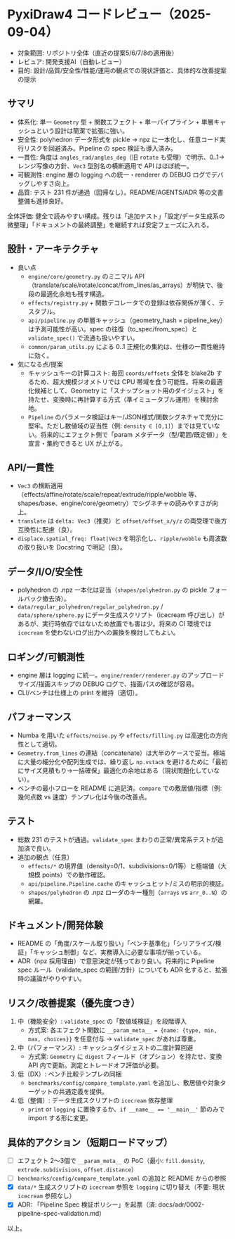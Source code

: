 # PyxiDraw4 コードレビュー（2025-09-04）

- 対象範囲: リポジトリ全体（直近の提案5/6/7/8の適用後）
- レビュア: 開発支援AI（自動レビュー）
- 目的: 設計/品質/安全性/性能/運用の観点での現状評価と、具体的な改善提案の提示

## サマリ
- 体系化: 単一 `Geometry` 型 + 関数エフェクト + 単一パイプライン + 単層キャッシュという設計は簡潔で拡張に強い。
- 安全性: polyhedron データ形式を pickle → npz に一本化し、任意コード実行リスクを回避済み。Pipeline の spec 検証も導入済み。
- 一貫性: 角度は `angles_rad/angles_deg`（旧 `rotate` も受理）で明示、0..1→レンジ写像の方針、`Vec3` 型別名の横断適用で API はほぼ統一。
- 可観測性: engine 層の logging への統一・renderer の DEBUG ログでデバッグしやすさ向上。
- 品質: テスト 231 件が通過（回帰なし）。README/AGENTS/ADR 等の文書整備も進捗良好。

全体評価: 健全で読みやすい構成。残りは「追加テスト」「設定/データ生成系の微整理」「ドキュメントの最終調整」を継続すれば安定フェーズに入れる。

## 設計・アーキテクチャ
- 良い点
  - `engine/core/geometry.py` のミニマル API（translate/scale/rotate/concat/from_lines/as_arrays）が明快で、後段の最適化余地も残す構造。
  - `effects/registry.py` + 関数デコレータでの登録は依存関係が薄く、テスタブル。
  - `api/pipeline.py` の単層キャッシュ（geometry_hash × pipeline_key）は予測可能性が高い。spec の往復（to_spec/from_spec）と `validate_spec()` で流通も扱いやすい。
  - `common/param_utils.py` による 0..1 正規化の集約は、仕様の一貫性維持に効く。
- 気になる点/提案
  - キャッシュキーの計算コスト: 毎回 `coords/offsets` 全体を blake2b するため、超大規模ジオメトリでは CPU 帯域を食う可能性。将来の最適化候補として、Geometry に「スナップショット用のダイジェスト」を持たせ、変換時に再計算する方式（準イミュータブル運用）を検討余地。
  - `Pipeline` のパラメータ検証はキー/JSON様式/関数シグネチャで充分に堅牢。ただし数値域の妥当性（例: `density ∈ [0,1]`）までは見ていない。将来的にエフェクト側で「param メタデータ（型/範囲/既定値）」を宣言・集約できると UX が上がる。

## API/一貫性
- `Vec3` の横断適用（effects/affine/rotate/scale/repeat/extrude/ripple/wobble 等、shapes/base、engine/core/geometry）でシグネチャの読みやすさが向上。
- `translate` は `delta: Vec3`（推奨）と `offset/offset_x/y/z` の両受理で後方互換性に配慮（良）。
- `displace.spatial_freq: float|Vec3` を明示化し、`ripple/wobble` も周波数の取り扱いを Docstring で明記（良）。

## データ/I/O/安全性
- polyhedron の .npz 一本化は妥当（`shapes/polyhedron.py` の pickle フォールバック撤去済）。
- `data/regular_polyhedron/regular_polyhedron.py` / `data/sphere/sphere.py` にデータ生成スクリプト（icecream 呼び出し）があるが、実行時依存ではないため放置でも害は少。将来の CI 環境では `icecream` を使わないログ出力への置換を検討してもよい。

## ロギング/可観測性
- engine 層は logging に統一。`engine/render/renderer.py` のアップロードサイズ/描画スキップの DEBUG ログで、描画パスの確認が容易。
- CLI/ベンチは仕様上の print を維持（適切）。

## パフォーマンス
- Numba を用いた `effects/noise.py` や `effects/filling.py` は高速化の方向性として適切。
- `Geometry.from_lines` の連結（concatenate）は大半のケースで妥当。極端に大量の細分化や配列生成では、繰り返し `np.vstack` を避けるために「最初にサイズ見積もり→一括確保」最適化の余地はある（現状問題化していない）。
- ベンチの最小フローを README に追記済。`compare` での敷居値/指標（例: 幾何点数 vs 速度）テンプレ化は今後の改善点。

## テスト
- 総数 231 のテストが通過。`validate_spec` まわりの正常/異常系テストが追加済で良い。
- 追加の観点（任意）
  - `effects/*` の境界値（density=0/1、subdivisions=0/1等）と極端値（大規模 points）での動作確認。
  - `api/pipeline.Pipeline.cache` のキャッシュヒット/ミスの明示的検証。
  - `shapes/polyhedron` の .npz ローダのキー種別（`arrays` vs `arr_0..N`）の網羅。

## ドキュメント/開発体験
- README の「角度/スケール取り扱い」「ベンチ基準化」「シリアライズ/検証」「キャッシュ制御」など、実務導入に必要な事項が揃っている。
- ADR（npz 採用理由）で意思決定が残っており良い。将来的に Pipeline spec ルール（validate_spec の範囲/方針）についても ADR 化すると、拡張時の議論がやりやすい。

## リスク/改善提案（優先度つき）
1) 中（機能安全）: `validate_spec` の「数値域検証」を段階導入
   - 方式案: 各エフェクト関数に `__param_meta__ = {name: {type, min, max, choices}}` を任意付与 → `validate_spec` があれば尊重。
2) 中（パフォーマンス）: キャッシュダイジェストの二度計算回避
   - 方式案: `Geometry` に `digest` フィールド（オプション）を持たせ、変換 API 内で更新。測定とトレードオフ評価が必要。
3) 低（DX）: ベンチ比較テンプレの同梱
   - `benchmarks/config/compare_template.yaml` を追加し、敷居値や対象ターゲットの共通定義を提供。
4) 低（整備）: データ生成スクリプトの `icecream` 依存整理
   - `print` or `logging` に置換するか、`if __name__ == '__main__'` 節のみで import する形に変更。

## 具体的アクション（短期ロードマップ）
- [ ] エフェクト 2〜3個で `__param_meta__` の PoC（最小: `fill.density`, `extrude.subdivisions`, `offset.distance`）
- [ ] `benchmarks/config/compare_template.yaml` の追加と README からの参照
- [x] `data/*` 生成スクリプトの `icecream` 参照を `logging` に切り替え（不要: 現状 `icecream` 参照なし）
- [x] ADR: 「Pipeline Spec 検証ポリシー」を起票（済: docs/adr/0002-pipeline-spec-validation.md）

以上。
